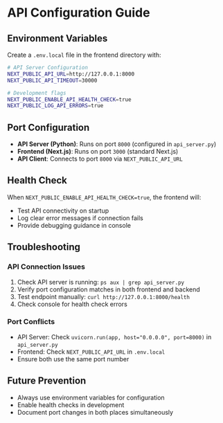# API Configuration Guide

## Environment Variables

Create a `.env.local` file in the frontend directory with:

```bash
# API Server Configuration
NEXT_PUBLIC_API_URL=http://127.0.0.1:8000
NEXT_PUBLIC_API_TIMEOUT=30000

# Development flags  
NEXT_PUBLIC_ENABLE_API_HEALTH_CHECK=true
NEXT_PUBLIC_LOG_API_ERRORS=true
```

## Port Configuration

- **API Server (Python)**: Runs on port `8000` (configured in `api_server.py`)
- **Frontend (Next.js)**: Runs on port `3000` (standard Next.js)
- **API Client**: Connects to port `8000` via `NEXT_PUBLIC_API_URL`

## Health Check

When `NEXT_PUBLIC_ENABLE_API_HEALTH_CHECK=true`, the frontend will:
- Test API connectivity on startup
- Log clear error messages if connection fails
- Provide debugging guidance in console

## Troubleshooting

### API Connection Issues
1. Check API server is running: `ps aux | grep api_server.py`
2. Verify port configuration matches in both frontend and backend
3. Test endpoint manually: `curl http://127.0.0.1:8000/health`
4. Check console for health check errors

### Port Conflicts
- API Server: Check `uvicorn.run(app, host="0.0.0.0", port=8000)` in `api_server.py`
- Frontend: Check `NEXT_PUBLIC_API_URL` in `.env.local`
- Ensure both use the same port number

## Future Prevention
- Always use environment variables for configuration
- Enable health checks in development
- Document port changes in both places simultaneously